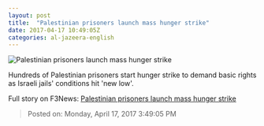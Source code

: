 ```yaml
---
layout: post
title:  "Palestinian prisoners launch mass hunger strike"
date: 2017-04-17 10:49:05Z
categories: al-jazeera-english
---
```


![Palestinian prisoners launch mass hunger strike](http://www.aljazeera.com/mritems/Images/2017/4/17/edfd67b25b05428e9cdc3e08852e118f_18.jpg)

Hundreds of Palestinian prisoners start hunger strike to demand basic rights as Israeli jails' conditions hit 'new low'.


Full story on F3News: [Palestinian prisoners launch mass hunger strike](http://www.f3nws.com/n/aN2zkC)

> Posted on: Monday, April 17, 2017 3:49:05 PM
